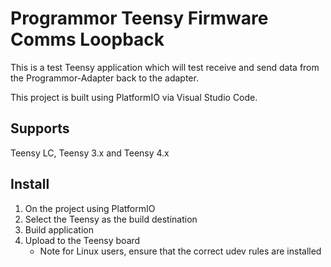 # Programmor Teensy Firmware Comms Loopback

This is a test Teensy application which will test receive and send data from the Programmor-Adapter back to the adapter.

This project is built using PlatformIO via Visual Studio Code.

## Supports

Teensy LC, Teensy 3.x and Teensy 4.x

## Install

1. On the project using PlatformIO
2. Select the Teensy as the build destination
3. Build application
4. Upload to the Teensy board
    * Note for Linux users, ensure that the correct udev rules are installed
